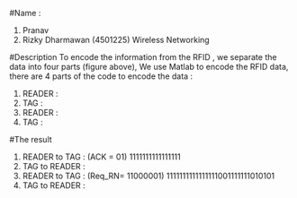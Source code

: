 #Name : 
1. Pranav
2. Rizky Dharmawan (4501225)
Wireless Networking 

#Description 
To encode the information from the RFID , we separate the data into four parts (figure above), We use Matlab to encode the RFID data, there are 4 parts of the code to encode the data :
1. READER 	:
2. TAG	:
3. READER	:
4. TAG	:

#The result 
1. READER  to TAG	 :  (ACK = 01)  1111111111111111
2. TAG to READER	 : 
3.  READER to TAG	 : (Req_RN= 11000001) 1111111111111111001111111010101
4. TAG to READER	 :
